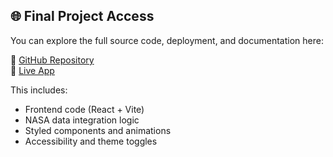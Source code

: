 
## 🌐 Final Project Access

You can explore the full source code, deployment, and documentation here:

🔗 [GitHub Repository](https://github.com/your-team/whiskercast)  
🔗 [Live App](https://your-live-app-link.com)

This includes:
- Frontend code (React + Vite)
- NASA data integration logic
- Styled components and animations
- Accessibility and theme toggles
